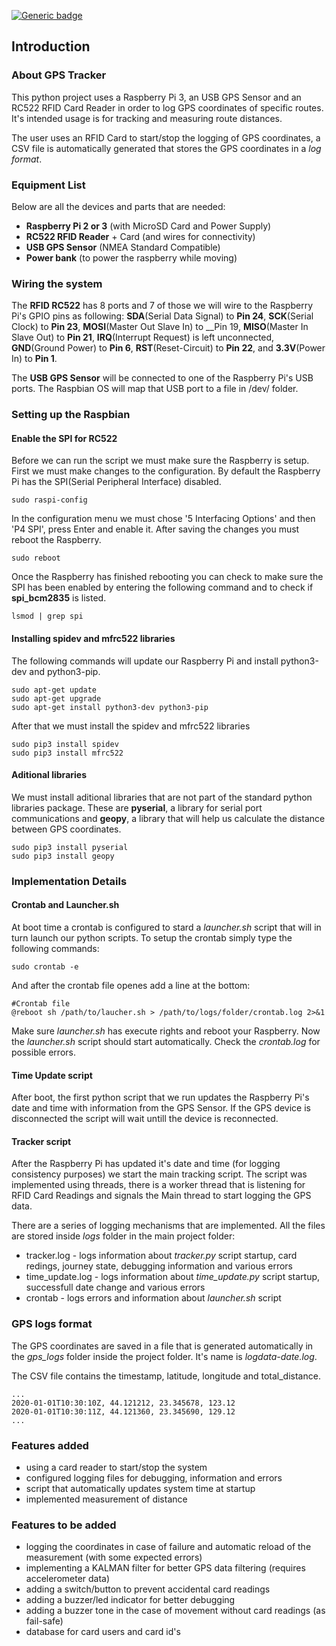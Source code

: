 [![Generic badge](https://img.shields.io/badge/python_version-3.7-blue.svg)](https://shields.io/)

## Introduction

### About GPS Tracker 

This python project uses a Raspberry Pi 3, an USB GPS Sensor and an RC522 RFID Card Reader in order to log GPS coordinates of specific routes. It's intended usage is for tracking and measuring route distances.

The user uses an RFID Card to start/stop the logging of GPS coordinates, a CSV file is automatically generated that stores the GPS coordinates in a _log format_.

### Equipment List

Below are all the devices and parts that are needed:
- __Raspberry Pi 2 or 3__ (with MicroSD Card and Power Supply)
- __RC522 RFID Reader__ + Card (and wires for connectivity)
- __USB GPS Sensor__ (NMEA Standard Compatible)
- __Power bank__ (to power the raspberry while moving)

### Wiring the system

The __RFID RC522__ has 8 ports and 7 of those we will wire to the Raspberry Pi's GPIO pins as following:
__SDA__(Serial Data Signal) to __Pin 24__, __SCK__(Serial Clock) to __Pin 23__, __MOSI__(Master Out Slave In) to __Pin 19,
__MISO__(Master In Slave Out) to __Pin 21__, __IRQ__(Interrupt Request) is left unconnected, __GND__(Ground Power) to __Pin 6__,
__RST__(Reset-Circuit) to __Pin 22__, and __3.3V__(Power In) to __Pin 1__.

The __USB GPS Sensor__ will be connected to one of the Raspberry Pi's USB ports. The Raspbian OS will map that USB port
to a file in /dev/ folder.

### Setting up the Raspbian

#### Enable the SPI for RC522

Before we can run the script we must make sure the Raspberry is setup. First we must make changes to the
configuration. By default the Raspberry Pi has the SPI(Serial Peripheral Interface) disabled.

    sudo raspi-config
    
In the configuration menu we must chose '5 Interfacing Options' and then 'P4 SPI', press Enter and enable it.
After saving the changes you must reboot the Raspberry.
    
    sudo reboot

Once the Raspberry has finished rebooting you can check to make sure the SPI has been enabled by entering the following
command and to check if __spi_bcm2835__ is listed.

    lsmod | grep spi

#### Installing spidev and mfrc522 libraries

The following commands will update our Raspberry Pi and install python3-dev and python3-pip.

    sudo apt-get update
    sudo apt-get upgrade
    sudo apt-get install python3-dev python3-pip

After that we must install the spidev and mfrc522 libraries

    sudo pip3 install spidev
    sudo pip3 install mfrc522
    
#### Aditional libraries

We must install aditional libraries that are not part of the standard python libraries package.
These are __pyserial__, a library for serial port communications and __geopy__, a library that will
help us calculate the distance between GPS coordinates.

    sudo pip3 install pyserial
    sudo pip3 install geopy

### Implementation Details

#### Crontab and Launcher.sh

At boot time a crontab is configured to stard a _launcher.sh_ script that will in turn launch our python
scripts. To setup the crontab simply type the following commands:

    sudo crontab -e
    
And after the crontab file openes add a line at the bottom:

    #Crontab file
    @reboot sh /path/to/laucher.sh > /path/to/logs/folder/crontab.log 2>&1
    
Make sure _launcher.sh_ has execute rights and reboot your Raspberry. Now the _launcher.sh_ script
should start automatically. Check the _crontab.log_ for possible errors.

#### Time Update script

After boot, the first python script that we run updates the Raspberry Pi's date and time with information
from the GPS Sensor. If the GPS device is disconnected the script will wait untill the device is reconnected.

#### Tracker script

After the Raspberry Pi has updated it's date and time (for logging consistency purposes) we start the
main tracking script. The script was implemented using threads, there is a worker thread that is listening
for RFID Card Readings and signals the Main thread to start logging the GPS data.

There are a series of logging mechanisms that are implemented. All the files are stored inside _logs_ 
folder in the main project folder:
- tracker.log - logs information about _tracker.py_ script startup, card redings, journey state, debugging information and 
various errors
- time_update.log - logs information about _time_update.py_ script startup, successfull date change and various errors
- crontab - logs errors and information about _launcher.sh_ script


### GPS logs format

The GPS coordinates are saved in a file that is generated automatically in the _gps_logs_ folder inside
the project folder. It's name is _logdata-date.log_.

The CSV file contains the timestamp, latitude, longitude and total_distance.

    ...
    2020-01-01T10:30:10Z, 44.121212, 23.345678, 123.12
    2020-01-01T10:30:11Z, 44.121360, 23.345690, 129.12
    ...


### Features added

- using a card reader to start/stop the system
- configured logging files for debugging, information and errors
- script that automatically updates system time at startup
- implemented measurement of distance


### Features to be added

- logging the coordinates in case of failure and automatic reload of the measurement (with some expected errors)
- implementing a KALMAN filter for better GPS data filtering (requires accelerometer data)
- adding a switch/button to prevent accidental card readings
- adding a buzzer/led indicator for better debugging
- adding a buzzer tone in the case of movement without card readings (as fail-safe)
- database for card users and card id's
 